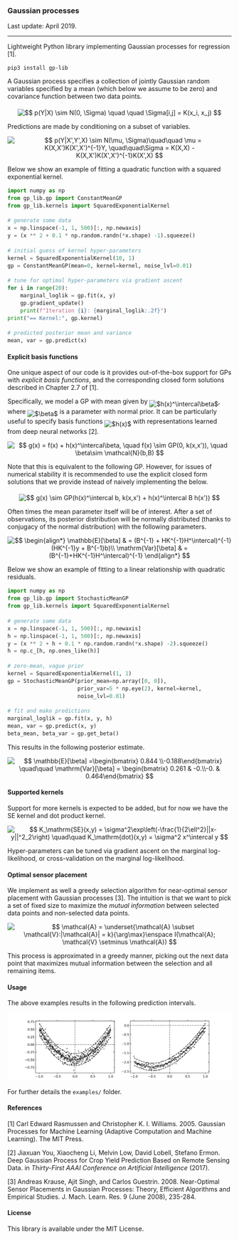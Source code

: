 ### Gaussian processes

Last update: April 2019.

---

Lightweight Python library implementing Gaussian processes for regression [1].

```
pip3 install gp-lib
```

A Gaussian process specifies a collection of jointly Gaussian random variables specified by a mean (which below we assume to be zero) and covariance function between two data points.

<p align="center"><img alt="$$&#10;p(Y|X) \sim N(0, \Sigma) \quad \quad \Sigma[i,j] = K(x_i, x_j)&#10;$$" src="svgs/57904d52e3fb892af9f28d9b82a45da8.svg" align="middle" width="293.72361479999995pt" height="17.031940199999998pt"/></p>

Predictions are made by conditioning on a subset of variables.

<p align="center"><img alt="$$&#10;p(Y|X',Y',X) \sim N(\mu, \Sigma)\quad\quad \mu = K(X,X')K(X',X')^{-1}Y, \quad\quad\Sigma = K(X,X) - K(X,X')K(X',X')^{-1}K(X',X)&#10;$$" src="svgs/eee976b0b8359ea41e650a6caab13130.svg" align="middle" width="801.4819081499999pt" height="18.312383099999998pt"/></p>

Below we show an example of fitting a quadratic function with a squared exponential kernel.

```python
import numpy as np
from gp_lib.gp import ConstantMeanGP
from gp_lib.kernels import SquaredExponentialKernel

# generate some data
x = np.linspace(-1, 1, 500)[:, np.newaxis]
y = (x ** 2 + 0.1 * np.random.randn(*x.shape) -1).squeeze()

# initial guess of kernel hyper-parameters
kernel = SquaredExponentialKernel(10, 1)
gp = ConstantMeanGP(mean=0, kernel=kernel, noise_lvl=0.01)

# tune for optimal hyper-parameters via gradient ascent
for i in range(20):
    marginal_loglik = gp.fit(x, y)
    gp.gradient_update()
    print(f"Iteration {i}: {marginal_loglik:.2f}")
print("== Kernel:", gp.kernel)

# predicted posterior mean and variance
mean, var = gp.predict(x)
```

#### Explicit basis functions

One unique aspect of our code is it provides out-of-the-box support for GPs with *explicit basis functions*, and the corresponding closed form solutions described in Chapter 2.7 of [1]. 

Specifically, we model a GP with mean given by <img alt="$h(x)^\intercal\beta$" src="svgs/e9f5960b324a18290548fec1bd675f4f.svg" align="middle" width="50.081941799999996pt" height="24.65753399999998pt"/>, where <img alt="$\beta$" src="svgs/8217ed3c32a785f0b5aad4055f432ad8.svg" align="middle" width="10.16555099999999pt" height="22.831056599999986pt"/> is a parameter with normal prior. It can be particularly useful to specify basis functions <img alt="$h(x)$" src="svgs/82b61730744eb40135709391ec01cbdb.svg" align="middle" width="31.651535849999988pt" height="24.65753399999998pt"/> with representations learned from deep neural networks [2].
<p align="center"><img alt="$$&#10;g(x) = f(x) + h(x)^\intercal\beta, \quad f(x) \sim GP(0, k(x,x')), \quad \beta\sim \mathcal{N}(b,B)&#10;$$" src="svgs/20b71fb45688352e4cbfa545ae514244.svg" align="middle" width="451.17635805000003pt" height="17.2895712pt"/></p>
Note that this is equivalent to the following GP. However, for issues of numerical stability it is recommended to use the explicit closed form solutions that we provide instead of naively implementing the below.
<p align="center"><img alt="$$&#10;g(x) \sim GP(h(x)^\intercal b, k(x,x') + h(x)^\intercal B h(x'))&#10;$$" src="svgs/554de23245299f18d8cfe7597f274d3d.svg" align="middle" width="307.485255pt" height="17.2895712pt"/></p>
Often times the mean parameter itself will be of interest. After a set of observations, its posterior distribution will be normally distributed (thanks to conjugacy of the normal distribution) with the following parameters.
<p align="center"><img alt="$$&#10;\begin{align*}&#10;\mathbb{E}[\beta] &amp; = (B^{-1} + HK^{-1}H^\intercal)^{-1}(HK^{-1}y + B^{-1}b)\\&#10;\mathrm{Var}[\beta] &amp; = (B^{-1}+HK^{-1}H^\intercal)^{-1}&#10;\end{align*}&#10;$$" src="svgs/d605fe355afd910d88d3ce8fb141a7b8.svg" align="middle" width="346.657179pt" height="45.0083832pt"/></p>
Below we show an example of fitting to a linear relationship with quadratic residuals.

```python
import numpy as np
from gp_lib.gp import StochasticMeanGP
from gp_lib.kernels import SquaredExponentialKernel

# generate some data
x = np.linspace(-1, 1, 500)[:, np.newaxis]
h = np.linspace(-1, 1, 500)[:, np.newaxis]
y = (x ** 2 + h + 0.1 * np.random.randn(*x.shape) -2).squeeze()
h = np.c_[h, np.ones_like(h)]

# zero-mean, vague prior 
kernel = SquaredExponentialKernel(1, 1)
gp = StochasticMeanGP(prior_mean=np.array([0, 0]), 
                      prior_var=5 * np.eye(2), kernel=kernel, 
                      noise_lvl=0.01)

# fit and make predictions
marginal_loglik = gp.fit(x, y, h)
mean, var = gp.predict(x, y)
beta_mean, beta_var = gp.get_beta()
```

This results in the following posterior estimate.
<p align="center"><img alt="$$&#10;\mathbb{E}[\beta] =\begin{bmatrix} 0.844 \\-0.188\end{bmatrix}&#10;\quad\quad &#10;\mathrm{Var}[\beta] = \begin{bmatrix} 0.261 &amp; -0.\\-0. &amp;     0.464\end{bmatrix}&#10;$$" src="svgs/7b4ece6389ef13a5a113e6d4f28a2fc1.svg" align="middle" width="330.87931634999995pt" height="39.452455349999994pt"/></p>

#### Supported kernels

Support for more kernels is expected to be added, but for now we have the SE kernel and dot product kernel.
<p align="center"><img alt="$$&#10;K_\mathrm{SE}(x,y) = \sigma^2\exp\left(-\frac{1}{2\ell^2}||x-y||^2_2\right) \quad\quad K_\mathrm{dot}(x,y) = \sigma^2 x^\intercal y&#10;$$" src="svgs/75a32a7a9151e5d5fb31929e618a05ec.svg" align="middle" width="439.10142705pt" height="39.452455349999994pt"/></p>
Hyper-parameters can be tuned via gradient ascent on the marginal log-likelihood, or cross-validation on the marginal log-likelihood.

#### Optimal sensor placement

We implement as well a greedy selection algorithm for near-optimal sensor placement with Gaussian processes [3]. The intuition is that we want to pick a set of fixed size to maximize the *mutual information* between selected data points and non-selected data points.
<p align="center"><img alt="$$&#10;\mathcal{A} = \underset{\mathcal{A} \subset \mathcal{V}:|\mathcal{A}| = k}{\arg\max}\enspace I(\mathcal{A}; \mathcal{V} \setminus \mathcal{A})&#10;$$" src="svgs/da12add3bd7a6c02b827fc1db32c4183.svg" align="middle" width="194.59628759999998pt" height="29.771669399999997pt"/></p>
This process is approximated in a greedy manner, picking out the next data point that maximizes mutual information between the selection and all remaining items.

#### Usage

The above examples results in the following prediction intervals.

![ex_model](examples/ex.png)

For further details the `examples/` folder.

#### References

[1] Carl Edward Rasmussen and Christopher K. I. Williams. 2005. Gaussian Processes for Machine Learning (Adaptive Computation and Machine Learning). The MIT Press.

[2] Jiaxuan You, Xiaocheng Li, Melvin Low, David Lobell, Stefano Ermon. Deep Gaussian Process for Crop Yield Prediction Based on Remote Sensing Data. in *Thirty-First AAAI Conference on Artificial Intelligence* (2017).

[3] Andreas Krause, Ajit Singh, and Carlos Guestrin. 2008. Near-Optimal Sensor Placements in Gaussian Processes: Theory, Efficient Algorithms and Empirical Studies. J. Mach. Learn. Res. 9 (June 2008), 235-284.

#### License

This library is available under the MIT License.
